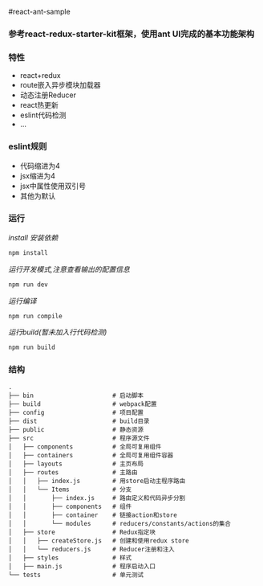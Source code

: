 #react-ant-sample

### 参考react-redux-starter-kit框架，使用ant UI完成的基本功能架构

### 特性
* react+redux
* route嵌入异步模块加载器
* 动态注册Reducer
* react热更新
* eslint代码检测
* ...

### eslint规则
* 代码缩进为4
* jsx缩进为4
* jsx中属性使用双引号
* 其他为默认

### 运行
*install 安装依赖*
```bash
npm install
```

*运行开发模式,注意查看输出的配置信息*
```bash
npm run dev
```
*运行编译*
```bash
npm run compile
```
*运行build(暂未加入行代码检测)*
```bash
npm run build
```

### 结构

```
.
├── bin                      # 启动脚本
├── build                    # webpack配置
├── config                   # 项目配置
├── dist                     # build目录
├── public                   # 静态资源
├── src                      # 程序源文件
│   ├── components           # 全局可复用组件
│   ├── containers           # 全局可复用组件容器
│   ├── layouts              # 主页布局
│   ├── routes               # 主路由
│   │   ├── index.js         # 用store启动主程序路由
│   │   └── Items            # 分支
│   │       ├── index.js     # 路由定义和代码异步分割
│   │       ├── components   # 组件
│   │       ├── container    # 链接action和store
│   │       └── modules      # reducers/constants/actions的集合
│   ├── store                # Redux指定块
│   │   ├── createStore.js   # 创建和使用redux store
│   │   └── reducers.js      # Reducer注册和注入
│   ├── styles               # 样式
│   ├── main.js              # 程序启动入口
└── tests                    # 单元测试
```